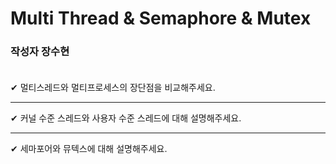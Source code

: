 # Multi Thread & Semaphore & Mutex

### **작성자 장수현** <br><br>

✔ 멀티스레드와 멀티프로세스의 장단점을 비교해주세요.

---

✔ 커널 수준 스레드와 사용자 수준 스레드에 대해 설명해주세요.

---

✔ 세마포어와 뮤텍스에 대해 설명해주세요.
